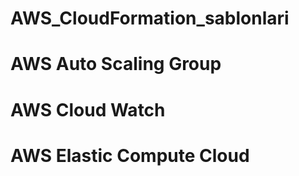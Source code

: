 # AWS_CloudFormation_sablonlari
# AWS Auto Scaling Group
# AWS Cloud Watch
# AWS Elastic Compute Cloud
# 